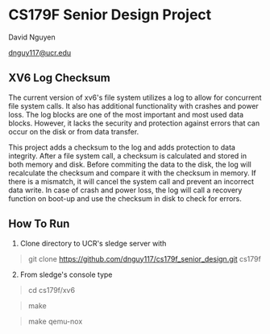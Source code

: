 # CS179F Senior Design Project
David Nguyen

dnguy117@ucr.edu 

## XV6 Log Checksum

The current version of xv6's file system utilizes a log to allow for concurrent file system calls. It also has additional functionality with crashes and power loss. The log blocks are one of the most important and most used data blocks. However, it lacks the security and protection against errors that can occur on the disk or from data transfer. 

This project adds a checksum to the log and adds protection to data integrity. After a file system call, a checksum is calculated and stored in both memory and disk. Before commiting the data to the disk, the log will recalculate the checksum and compare it with the checksum in memory. If there is a mismatch, it will cancel the system call and prevent an incorrect data write. In case of crash and power loss, the log will call a recovery function on boot-up and use the checksum in disk to check for errors.

## How To Run

1. Clone directory to UCR's sledge server with

> git clone https://github.com/dnguy117/cs179f_senior_design.git cs179f

2. From sledge's console type

> cd cs179f/xv6

> make

> make qemu-nox
